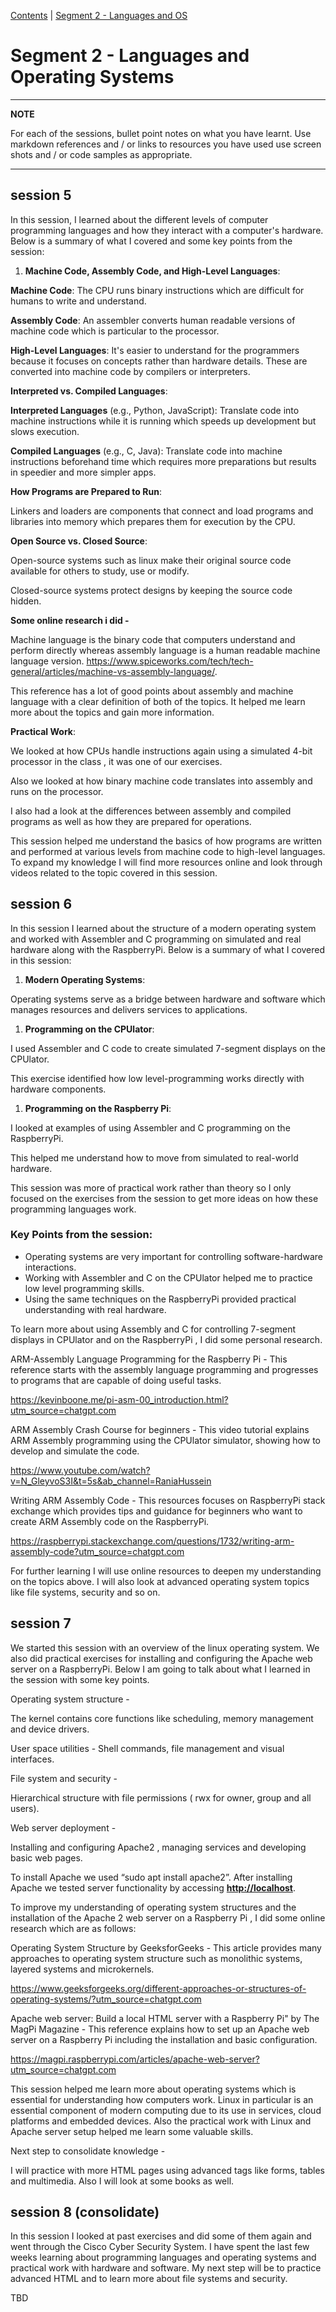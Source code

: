 [Contents](../personal_learning_record/personal_learning_record.md) | [Segment 2 - Languages and OS](../personal_learning_record/segment2.md) 

# Segment 2 - Languages and Operating Systems

---
**NOTE**

For each of the sessions, bullet point notes on what you have learnt.
Use markdown references and / or links to resources you have used
use  screen shots and / or code samples as appropriate.

---

## session 5


In this session, I learned about the different levels of computer programming languages and how they interact with a computer's hardware. Below is a summary of what I covered and some key points from the session:

1. **Machine Code, Assembly Code, and High-Level Languages**:

**Machine Code**: The CPU runs binary instructions which are difficult for humans to write and understand.

**Assembly Code**: An assembler converts human readable versions of machine code which is particular to the processor.

**High-Level Languages**: It's easier to understand for the programmers because it focuses on concepts rather than hardware details. These are converted into machine code by compilers or interpreters.

**Interpreted vs. Compiled Languages**:

**Interpreted Languages** (e.g., Python, JavaScript): Translate code into machine instructions while it is running which speeds up development but slows execution.

**Compiled Languages** (e.g., C, Java): Translate code into machine instructions beforehand time which requires more preparations but results in speedier and more simpler apps.

**How Programs are Prepared to Run**:

Linkers and loaders are components that connect and load programs and libraries into memory which prepares them for execution by the CPU.

**Open Source vs. Closed Source**:

Open-source systems such as linux make their original source code available for others to study, use or modify.

Closed-source systems protect designs by keeping the source code hidden.

**Some online research i did -**

Machine language is the binary code that computers understand and perform directly whereas assembly language is a human readable machine language version. <https://www.spiceworks.com/tech/tech-general/articles/machine-vs-assembly-language/>.

This reference has a lot of good points about assembly and machine language with a clear definition of both of the topics. It helped me learn more about the topics and gain more information.

**Practical Work**:

We looked at how CPUs handle instructions again using a simulated 4-bit processor in the class , it was one of our exercises.

Also we looked at how binary machine code translates into assembly and runs on the processor.

I also had a look at the differences between assembly and compiled programs as well as how they are prepared for operations.

This session helped me understand the basics of how programs are written and performed at various levels from machine code to high-level languages. To expand my knowledge I will find more resources online and look through videos related to the topic covered in this session.



## session 6

In this session I learned about the structure of a modern operating system and worked with Assembler and C programming on simulated and real hardware along with the RaspberryPi. Below is a summary of what I covered in this session:

1. **Modern Operating Systems**:

Operating systems serve as a bridge between hardware and software which manages resources and delivers services to applications.

1. **Programming on the CPUlator**:

I used Assembler and C code to create simulated 7-segment displays on the CPUlator.

This exercise identified how low level-programming works directly with hardware components.

1. **Programming on the Raspberry Pi**:

I looked at examples of using Assembler and C programming on the RaspberryPi.

This helped me understand how to move from simulated to real-world hardware.

This session was more of practical work rather than theory so I only focused on the exercises from the session to get more ideas on how these programming languages work.

### **Key Points from the session:**

- Operating systems are very important for controlling software-hardware interactions.
- Working with Assembler and C on the CPUlator helped me to practice low level programming skills.
- Using the same techniques on the RaspberryPi provided practical understanding with real hardware.

To learn more about using Assembly and C for controlling 7-segment displays in CPUlator and on the RaspberryPi , I did some personal research.

ARM-Assembly Language Programming for the Raspberry Pi - This reference starts with the assembly language programming and progresses to programs that are capable of doing useful tasks.

<https://kevinboone.me/pi-asm-00_introduction.html?utm_source=chatgpt.com>

ARM Assembly Crash Course for beginners - This video tutorial explains ARM Assembly programming using the CPUlator simulator, showing how to develop and simulate the code.

<https://www.youtube.com/watch?v=N_GleyvoS3I&t=5s&ab_channel=RaniaHussein>

Writing ARM Assembly Code - This resources focuses on RaspberryPi stack exchange which provides tips and guidance for beginners who want to create ARM Assembly code on the RaspberryPi.

<https://raspberrypi.stackexchange.com/questions/1732/writing-arm-assembly-code?utm_source=chatgpt.com>


For further learning I will use online resources to deepen my understanding on the topics above. I will also look at advanced operating system topics like file systems, security and so on.


## session 7

We started this session with an overview of the linux operating system. We also did practical exercises for installing and configuring the Apache web server on a RaspberryPi. Below I am going to talk about what I learned in the session with some key points.

Operating system structure -

The kernel contains core functions like scheduling, memory management and device drivers.

User space utilities - Shell commands, file management and visual interfaces.

File system and security -

Hierarchical structure with file permissions ( rwx for owner, group and all users).

Web server deployment -

Installing and configuring Apache2 , managing services and developing basic web pages.

To install Apache we used “sudo apt install apache2”. After installing Apache we tested server functionality by accessing [**http://localhost**](http://localhost).

To improve my understanding of operating system structures and the installation of the Apache 2 web server on a Raspberry Pi , I did some online research which are as follows:

Operating System Structure by GeeksforGeeks - This article provides many approaches to operating system structure such as monolithic systems, layered systems and microkernels.

<https://www.geeksforgeeks.org/different-approaches-or-structures-of-operating-systems/?utm_source=chatgpt.com>

Apache web server: Build a local HTML server with a Raspberry Pi" by The MagPi Magazine - This reference explains how to set up an Apache web server on a Raspberry Pi including the installation and basic configuration.

<https://magpi.raspberrypi.com/articles/apache-web-server?utm_source=chatgpt.com>


This session helped me learn more about operating systems which is essential for understanding how computers work. Linux in particular is an essential component of modern computing due to its use in services, cloud platforms and embedded devices. Also the practical work with Linux and Apache server setup helped me learn some valuable skills.

Next step to consolidate knowledge -

I will practice with more HTML pages using advanced tags like forms, tables and multimedia. Also I will look at some books as well.

## session 8 (consolidate)

In this session I looked at past exercises and did some of them again and went through the Cisco Cyber Security System. I have spent the last few weeks learning about programming languages and operating systems and practical work with hardware and software. My next step will be to practice advanced HTML and to learn more about file systems and security.

TBD

